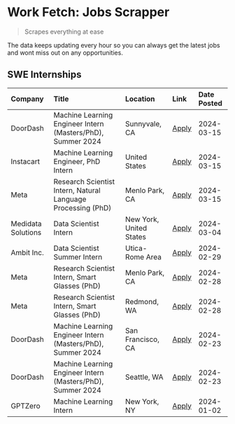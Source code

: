 # Work Fetch: Jobs Scrapper
> Scrapes everything at ease

The data keeps updating every hour so you can always get the latest jobs and wont miss out on any opportunities.

## SWE Internships
<!--START_SECTION:workfetch-->
| Company            | Title                                                        | Location                | Link                                                                                                                                                                                                                                                                       | Date Posted   |
|:-------------------|:-------------------------------------------------------------|:------------------------|:---------------------------------------------------------------------------------------------------------------------------------------------------------------------------------------------------------------------------------------------------------------------------|:--------------|
| DoorDash           | Machine Learning Engineer Intern (Masters/PhD), Summer 2024  | Sunnyvale, CA           | [Apply](https://www.linkedin.com/jobs/view/machine-learning-engineer-intern-masters-phd-summer-2024-at-doordash-3736454973?refId=4a6tofYJ2%2Bs5iczzqSCdyA%3D%3D&trackingId=fnR5NtmmydEjXaukDluPOQ%3D%3D&position=2&pageNum=0&trk=public_jobs_jserp-result_search-card)     | 2024-03-15    |
| Instacart          | Machine Learning Engineer, PhD Intern                        | United States           | [Apply](https://www.linkedin.com/jobs/view/machine-learning-engineer-phd-intern-at-instacart-3815634369?refId=4a6tofYJ2%2Bs5iczzqSCdyA%3D%3D&trackingId=pcfkgfh%2Fbfhh39YUN06z7A%3D%3D&position=5&pageNum=0&trk=public_jobs_jserp-result_search-card)                      | 2024-03-15    |
| Meta               | Research Scientist Intern, Natural Language Processing (PhD) | Menlo Park, CA          | [Apply](https://www.linkedin.com/jobs/view/research-scientist-intern-natural-language-processing-phd-at-meta-3858718375?refId=4a6tofYJ2%2Bs5iczzqSCdyA%3D%3D&trackingId=7k7zlD8gWs3JqI2zd%2BmyFw%3D%3D&position=7&pageNum=0&trk=public_jobs_jserp-result_search-card)      | 2024-03-15    |
| Medidata Solutions | Data Scientist Intern                                        | New York, United States | [Apply](https://www.linkedin.com/jobs/view/data-scientist-intern-at-medidata-solutions-3810253704?refId=4a6tofYJ2%2Bs5iczzqSCdyA%3D%3D&trackingId=QBU8NtKpGWLvWpQ6u1bPzQ%3D%3D&position=11&pageNum=0&trk=public_jobs_jserp-result_search-card)                             | 2024-03-04    |
| Ambit Inc.         | Data Scientist Summer Intern                                 | Utica-Rome Area         | [Apply](https://www.linkedin.com/jobs/view/data-scientist-summer-intern-at-ambit-inc-3843121918?refId=4a6tofYJ2%2Bs5iczzqSCdyA%3D%3D&trackingId=b1WG1lsTRcErYwFXrJxlBA%3D%3D&position=12&pageNum=0&trk=public_jobs_jserp-result_search-card)                               | 2024-02-29    |
| Meta               | Research Scientist Intern, Smart Glasses (PhD)               | Menlo Park, CA          | [Apply](https://www.linkedin.com/jobs/view/research-scientist-intern-smart-glasses-phd-at-meta-3811308332?refId=4a6tofYJ2%2Bs5iczzqSCdyA%3D%3D&trackingId=tal%2Fs8W6dYfdJzsmyoPXYA%3D%3D&position=13&pageNum=0&trk=public_jobs_jserp-result_search-card)                   | 2024-02-28    |
| Meta               | Research Scientist Intern, Smart Glasses (PhD)               | Redmond, WA             | [Apply](https://www.linkedin.com/jobs/view/research-scientist-intern-smart-glasses-phd-at-meta-3811304794?refId=4a6tofYJ2%2Bs5iczzqSCdyA%3D%3D&trackingId=76v1r1Q6uLMPXPcEjq3r6g%3D%3D&position=14&pageNum=0&trk=public_jobs_jserp-result_search-card)                     | 2024-02-28    |
| DoorDash           | Machine Learning Engineer Intern (Masters/PhD), Summer 2024  | San Francisco, CA       | [Apply](https://www.linkedin.com/jobs/view/machine-learning-engineer-intern-masters-phd-summer-2024-at-doordash-3736457737?refId=4a6tofYJ2%2Bs5iczzqSCdyA%3D%3D&trackingId=UJj%2BCxOHEoqmT9htj%2BavPw%3D%3D&position=3&pageNum=0&trk=public_jobs_jserp-result_search-card) | 2024-02-23    |
| DoorDash           | Machine Learning Engineer Intern (Masters/PhD), Summer 2024  | Seattle, WA             | [Apply](https://www.linkedin.com/jobs/view/machine-learning-engineer-intern-masters-phd-summer-2024-at-doordash-3736455966?refId=4a6tofYJ2%2Bs5iczzqSCdyA%3D%3D&trackingId=KndB5k%2BH32YUu%2BAuBgEUqg%3D%3D&position=4&pageNum=0&trk=public_jobs_jserp-result_search-card) | 2024-02-23    |
| GPTZero            | Machine Learning Intern                                      | New York, NY            | [Apply](https://www.linkedin.com/jobs/view/machine-learning-intern-at-gptzero-3796844451?refId=4a6tofYJ2%2Bs5iczzqSCdyA%3D%3D&trackingId=F0k6o9X41lpsTe2izRDPuA%3D%3D&position=10&pageNum=0&trk=public_jobs_jserp-result_search-card)                                      | 2024-01-02    |
<!--END_SECTION:workfetch-->
